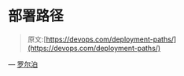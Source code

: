 # 部署路径

> 原文:[https://devops.com/deployment-paths/](https://devops.com/deployment-paths/)

— [罗尔泊](https://devops.com/author/breselman/)